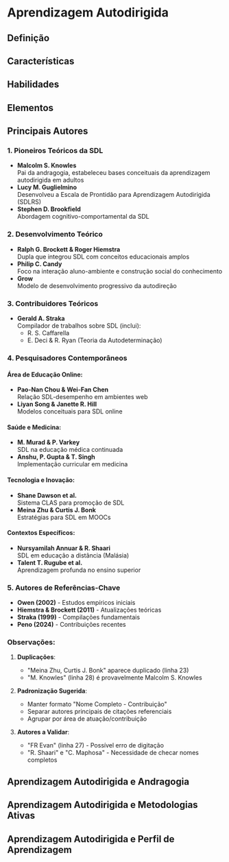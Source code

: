 # Aprendizagem Autodirigida

## Definição

## Características

## Habilidades

## Elementos

## Principais Autores

### 1. Pioneiros Teóricos da SDL

- **Malcolm S. Knowles**  
  Pai da andragogia, estabeleceu bases conceituais da aprendizagem autodirigida em adultos
- **Lucy M. Guglielmino**  
  Desenvolveu a Escala de Prontidão para Aprendizagem Autodirigida (SDLRS)
- **Stephen D. Brookfield**  
  Abordagem cognitivo-comportamental da SDL

### 2. Desenvolvimento Teórico

- **Ralph G. Brockett & Roger Hiemstra**  
  Dupla que integrou SDL com conceitos educacionais amplos
- **Philip C. Candy**  
  Foco na interação aluno-ambiente e construção social do conhecimento
- **Grow**  
  Modelo de desenvolvimento progressivo da autodireção

### 3. Contribuidores Teóricos

- **Gerald A. Straka**  
  Compilador de trabalhos sobre SDL (inclui):
  - R. S. Caffarella
  - E. Deci & R. Ryan (Teoria da Autodeterminação)

### 4. Pesquisadores Contemporâneos

#### Área de Educação Online:

- **Pao-Nan Chou & Wei-Fan Chen**  
  Relação SDL-desempenho em ambientes web
- **Liyan Song & Janette R. Hill**  
  Modelos conceituais para SDL online

#### Saúde e Medicina:

- **M. Murad & P. Varkey**  
  SDL na educação médica continuada
- **Anshu, P. Gupta & T. Singh**  
  Implementação curricular em medicina

#### Tecnologia e Inovação:

- **Shane Dawson et al.**  
  Sistema CLAS para promoção de SDL
- **Meina Zhu & Curtis J. Bonk**  
  Estratégias para SDL em MOOCs

#### Contextos Específicos:

- **Nursyamilah Annuar & R. Shaari**  
  SDL em educação a distância (Malásia)
- **Talent T. Rugube et al.**  
  Aprendizagem profunda no ensino superior

### 5. Autores de Referências-Chave

- **Owen (2002)** - Estudos empíricos iniciais
- **Hiemstra & Brockett (2011)** - Atualizações teóricas
- **Straka (1999)** - Compilações fundamentais
- **Peno (2024)** - Contribuições recentes

### Observações:

1. **Duplicações**:
   - "Meina Zhu, Curtis J. Bonk" aparece duplicado (linha 23)
   - "M. Knowles" (linha 28) é provavelmente Malcolm S. Knowles
2. **Padronização Sugerida**:

   - Manter formato "Nome Completo - Contribuição"
   - Separar autores principais de citações referenciais
   - Agrupar por área de atuação/contribuição

3. **Autores a Validar**:
   - "FR Evan" (linha 27) - Possível erro de digitação
   - "R. Shaari" e "C. Maphosa" - Necessidade de checar nomes completos

## Aprendizagem Autodirigida e Andragogia

## Aprendizagem Autodirigida e Metodologias Ativas

## Aprendizagem Autodirigida e Perfil de Aprendizagem

